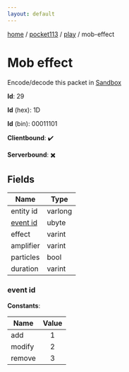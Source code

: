 ```yaml
---
layout: default
---
```


[home](/)  /  [pocket113](/protocol/pocket113)  /  [play](/protocol/pocket113/play)  /  mob-effect

# Mob effect

Encode/decode this packet in [Sandbox](../../../sandbox/pocket113#play.mob_effect)

**Id**: 29

**Id** (hex): 1D

**Id** (bin): 00011101

**Clientbound**: ✔️

**Serverbound**: ✖️

## Fields

Name | Type
---|---
entity id | varlong
[event id](#event-id) | ubyte
effect | varint
amplifier | varint
particles | bool
duration | varint

### event id

**Constants**:

Name | Value
---|:---:
add | 1
modify | 2
remove | 3
